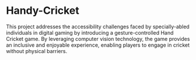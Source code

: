 # Handy-Cricket
This project addresses the accessibility challenges faced by specially-abled individuals in digital gaming by introducing a gesture-controlled Hand Cricket game. By leveraging computer vision technology, the game provides an inclusive and enjoyable experience, enabling players to engage in cricket without physical barriers. 
